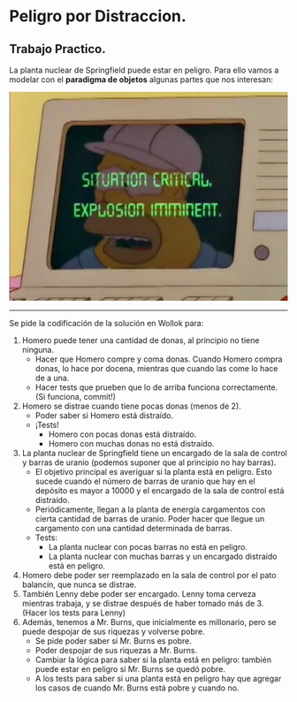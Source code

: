 # Peligro por Distraccion.
## Trabajo Practico.

La planta nuclear de Springfield puede estar en peligro. Para ello vamos a modelar con el **paradigma de objetos** algunas partes que nos interesan:

![](Homero.jpg)

___
Se pide la codificación de la solución en Wollok para:

1. Homero puede tener una cantidad de donas, al principio no tiene ninguna. 
    - Hacer que Homero compre y coma donas. Cuando Homero compra donas, lo hace por docena, mientras que cuando las come lo hace de a una.
    - Hacer tests que prueben que lo de arriba funciona correctamente. (Si funciona, commit!)
2. Homero se distrae cuando tiene pocas donas (menos de 2). 
    - Poder saber si Homero está distraído.
    - ¡Tests!
        - Homero con pocas donas está distraído.
        - Homero con muchas donas no está distraído.
3. La planta nuclear de Springfield tiene un encargado de la sala de control y barras de uranio (podemos suponer que al principio no hay barras). 
    - El objetivo principal es averiguar si la planta está en peligro. Esto sucede cuando el número de barras de uranio que hay en el depósito es mayor a 10000 y el encargado de la sala de control está distraído.
    - Periódicamente, llegan a la planta de energía cargamentos con cierta cantidad de barras de uranio. Poder hacer que llegue un cargamento con una cantidad determinada de barras.
    - Tests:
        - La planta nuclear con pocas barras no está en peligro.
        - La planta nuclear con muchas barras y un encargado distraído está en peligro.
4. Homero debe poder ser reemplazado en la sala de control por el pato balancín, que nunca se distrae.
5. También Lenny debe poder ser encargado. Lenny toma cerveza mientras trabaja, y se distrae después de haber tomado más de 3. (Hacer los tests para Lenny)
6. Además, tenemos a Mr. Burns, que inicialmente es millonario, pero se puede despojar de sus riquezas y volverse pobre. 
    - Se pide poder saber si Mr. Burns es pobre. 
    - Poder despojar de sus riquezas a Mr. Burns.
    - Cambiar la lógica para saber si la planta está en peligro: también puede estar en peligro si Mr. Burns se quedó pobre.
    - A los tests para saber si una planta está en peligro hay que agregar los casos de cuando Mr. Burns está pobre y cuando no.
